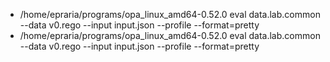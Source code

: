 * /home/epraria/programs/opa_linux_amd64-0.52.0 eval data.lab.common --data v0.rego --input input.json --profile --format=pretty
* /home/epraria/programs/opa_linux_amd64-0.52.0 eval data.lab.common --data v0.rego --input input.json --profile --format=pretty
